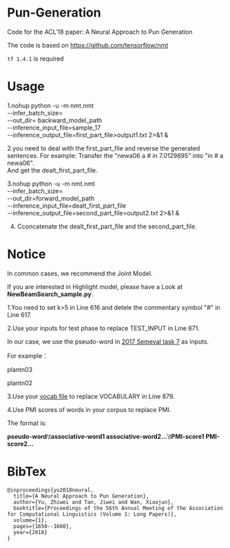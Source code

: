 # Pun-Generation
Code for the ACL'18 paper: A Neural Approach to Pun Generation

The code is based on 
https://github.com/tensorflow/nmt

`tf 1.4.1` is required
# Usage
1.nohup python -u -m nmt.nmt \
    --infer_batch_size= \
    --out_dir= backward_model_path \
    --inference_input_file=sample_17\
    --inference_output_file=first_part_file>output1.txt 2>&1 &
    
2.you need to deal with the first_part_file and reverse the generated sentences. 
For example: Transfer the "newa06 a # in  7.0129895" into "in # a newa06".  
And get the dealt_first_part_file.

3.nohup python -u -m nmt.nmt \
    --infer_batch_size=  \
    --out_dir=forward_model_path \
    --inference_input_file=dealt_first_part_file\
    --inference_output_file=second_part_file>output2.txt 2>&1 &
    
4. Cconcatenate the dealt_first_part_file and the second_part_file.

# Notice
In common cases, we recommend the Joint Model.

If you are interested in Highlight model, please have a Look at **NewBeamSearch_sample.py**. 

1.You need to set k>5 in Line 616 and detele the commentary symbol "#" in Line 617.

2.Use your inputs for test phase to replace TEST_INPUT in Line 871.

In our case, we use the pseudo-word in [2017 Semeval task 7](http://alt.qcri.org/semeval2017/task7/) as inputs.

For example：

plantn03

plantn02

3.Use your [vocab file](https://github.com/tensorflow/nmt/blob/master/nmt/testdata/test_infer_vocab.src) to replace VOCABULARY in Line 879.

4.Use PMI scores of words in your corpus to replace PMI.

The format is:

**pseudo-word**\t**associative-word1 associative-word2...**\t**PMI-score1 PMI-score2...**  


 

# BibTex
    @inproceedings{yu2018neural,
      title={A Neural Approach to Pun Generation},
      author={Yu, Zhiwei and Tan, Jiwei and Wan, Xiaojun},
      booktitle={Proceedings of the 56th Annual Meeting of the Association for Computational Linguistics (Volume 1: Long Papers)},
      volume={1},
      pages={1650--1660},
      year={2018}
    }
